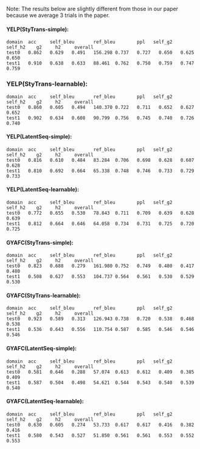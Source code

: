 Note: The results below are slightly different from those in our paper because we average 3 trials in the paper.

#### YELP(StyTrans-simple):

```
domain  acc     self_bleu       ref_bleu        ppl   self_g2    self_h2    g2     h2     overall
test0   0.862   0.629   0.491   156.298 0.737   0.727   0.650   0.625   0.650
test1   0.910   0.638   0.633   88.461  0.762   0.750   0.759   0.747   0.759
```

### YELP(StyTrans-learnable):

```
domain  acc     self_bleu       ref_bleu        ppl   self_g2    self_h2    g2     h2     overall
test0   0.860   0.605   0.494   140.370 0.722   0.711   0.652   0.627   0.652
test1   0.902   0.634   0.608   90.799  0.756   0.745   0.740   0.726   0.740
```

#### YELP(LatentSeq-simple):

```
domain  acc     self_bleu       ref_bleu        ppl   self_g2    self_h2    g2     h2     overall
test0   0.816   0.610   0.484   83.284  0.706   0.698   0.628   0.607   0.628
test1   0.810   0.692   0.664   65.338  0.748   0.746   0.733   0.729   0.733
```

#### YELP(LatentSeq-learnable):

```
domain  acc     self_bleu       ref_bleu        ppl   self_g2    self_h2    g2     h2     overall
test0   0.772   0.655   0.530   78.843  0.711   0.709   0.639   0.628   0.639
test1   0.812   0.664   0.646   64.058  0.734   0.731   0.725   0.720   0.725
```

#### GYAFC(StyTrans-simple):

```
domain  acc     self_bleu       ref_bleu        ppl   self_g2    self_h2    g2     h2     overall
test0   0.823   0.688   0.279   161.980 0.752   0.749   0.480   0.417   0.480
test1   0.508   0.627   0.553   104.737 0.564   0.561   0.530   0.529   0.530
```

#### GYAFC(StyTrans-learnable):

```
domain  acc     self_bleu       ref_bleu        ppl   self_g2    self_h2    g2     h2     overall
test0   0.923   0.589   0.313   126.943 0.738   0.720   0.538   0.468   0.538
test1   0.536   0.643   0.556   110.754 0.587   0.585   0.546   0.546   0.546
```

#### GYAFC(LatentSeq-simple):

```
domain  acc     self_bleu       ref_bleu        ppl   self_g2    self_h2    g2     h2     overall
test0   0.581   0.646   0.288   57.074  0.613   0.612   0.409   0.385   0.409
test1   0.587   0.504   0.498   54.621  0.544   0.543   0.540   0.539   0.540
```

#### GYAFC(LatentSeq-learnable):

```
domain  acc     self_bleu       ref_bleu        ppl   self_g2    self_h2    g2     h2     overall
test0   0.630   0.605   0.274   53.733  0.617   0.617   0.416   0.382   0.416
test1   0.580   0.543   0.527   51.850  0.561   0.561   0.553   0.552   0.553
```